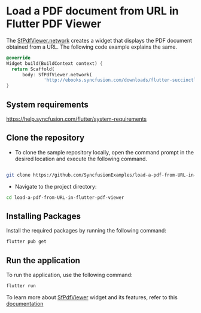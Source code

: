 # Load a PDF document from URL in Flutter PDF Viewer

The [SfPdfViewer.network](https://pub.dev/documentation/syncfusion_flutter_pdfviewer/latest/pdfviewer/SfPdfViewer/SfPdfViewer.network.html) creates a widget that displays the PDF document obtained from a URL. The following code example explains the same.

``` dart
@override
Widget build(BuildContext context) {
  return Scaffold(
      body: SfPdfViewer.network(
              'http://ebooks.syncfusion.com/downloads/flutter-succinctly/flutter-succinctly.pdf'));
}
```

## System requirements

https://help.syncfusion.com/flutter/system-requirements

## Clone the repository

* To clone the sample repository locally, open the command prompt in the desired location and execute the following command.

```sh

git clone https://github.com/SyncfusionExamples/load-a-pdf-from-URL-in-flutter-pdf-viewer.git

```

* Navigate to the project directory:

```sh
cd load-a-pdf-from-URL-in-flutter-pdf-viewer
```

## Installing Packages

Install the required packages by running the following command:

```sh
flutter pub get
```

## Run the application

To run the application, use the following command:

```sh
flutter run
```

To learn more about [SfPdfViewer](https://pub.dev/documentation/syncfusion_flutter_pdfviewer/latest/pdfviewer/SfPdfViewer-class.html) widget and its features, refer to this [documentation](https://help.syncfusion.com/flutter/pdf-viewer/overview) 
